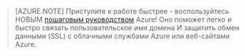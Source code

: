 ﻿
> [AZURE.NOTE]
> Приступите к работе быстрее - воспользуйтесь НОВЫМ [пошаговым руководством](http://support.microsoft.com/kb/2990804) Azure!  Оно поможет легко и быстро связать пользовательское имя домена И защитить обмен данными (SSL) с облачными службами Azure или веб-сайтами Azure.<!--HONumber=42-->
